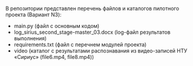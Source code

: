 В репозитории представлен перечень файлов и каталогов пилотного проекта (Вариант N3):
- main.py (файл с основным кодом)
- log_sirius_second_stage-master_03.docx (log-файл результатов выполнения)
- requirements.txt (файл с перечнем модулей проекта)
- video (каталог с результатами распознавания из видео-записей НТУ «Сириус» (file6.mp4, file8.mp4))
